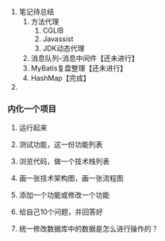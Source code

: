 1. 笔记待总结
   1. 方法代理
      1. CGLIB
      2. Javassist
      3. JDK动态代理
   2. 消息队列-消息中间件【还未进行】
   3. MyBatis复盘整理【还未进行】
   4. HashMap【完成】
2. 

### 内化一个项目

1. 运行起来
2. 测试功能，这一份功能列表
3. 浏览代码，做一个技术栈列表
4. 画一张技术架构图，画一张流程图
5. 添加一个功能或修改一个功能
6. 给自己10个问题，并回答好





1. 统一修改数据库中的数据是怎么进行操作的？